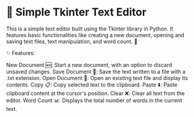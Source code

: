 # 📝 Simple Tkinter Text Editor
This is a simple text editor built using the Tkinter library in Python. It features basic functionalities like creating a new document, opening and saving text files, text manipulation, and word count. 🚀
<br />

✨ Features: 

  New Document 🆕: Start a new document, with an option to discard unsaved changes.
  Save Document 💾: Save the text written to a file with a .txt extension.
  Open Document 📂: Open an existing text file and display its contents.
  Copy 📋: Copy selected text to the clipboard.
  Paste ⬇️: Paste clipboard content at the cursor's position.
  Clear ❌: Clear all text from the editor.
  Word Count 📊: Displays the total number of words in the current text.
